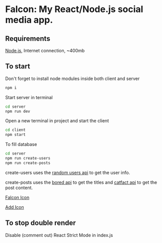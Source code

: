# Falcon: My React/Node.js social media app.

## Requirements

[Node.js](https://nodejs.org/en/download), Internet connection, ~400mb

## To start

Don't forget to install node modules inside both client and server
```bash
npm i
```

Start server in terminal
```bash
cd server
npm run dev
```

Open a new terminal in project and start the client
```bash
cd client
npm start
```

To fill database
```bash
cd server
npm run create-users
npm run create-posts
```

create-users uses the [random users api](https://randomuser.me/) to get the user info.

create-posts uses the [bored api](https://www.boredapi.com/) to get the titles and [catfact api](https://catfact.ninja/) to get the post content.

[Falcon Icon](https://www.flaticon.com/free-icon/millennium-falcon_86572)

[Add Icon](https://www.flaticon.com/free-icon/more_3161837)

## To stop double render

Disable (comment out) React Strict Mode in index.js

